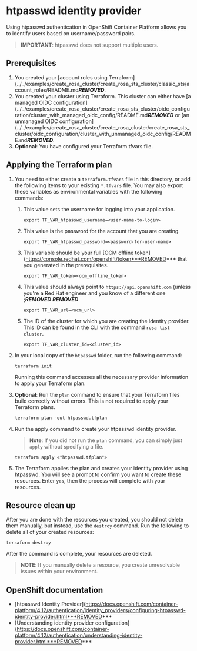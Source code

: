 # htpasswd identity provider

Using htpasswd authentication in OpenShift Container Platform allows you to identify users based on username/password pairs.

> **IMPORTANT**: htpasswd does not support multiple users.

## Prerequisites

1. You created your [account roles using Terraform](../../examples/create_rosa_cluster/create_rosa_sts_cluster/classic_sts/account_roles/README.md***REMOVED***.
1. You created your cluster using Terraform. This cluster can either have [a managed OIDC configuration](../../examples/create_rosa_cluster/create_rosa_sts_cluster/oidc_configuration/cluster_with_managed_oidc_config/README.md***REMOVED*** or [an unmanaged OIDC configuration](../../examples/create_rosa_cluster/create_rosa_cluster/create_rosa_sts_cluster/oidc_configuration/cluster_with_unmanaged_oidc_config/README.md***REMOVED***.
1. **Optional**: You have configured your Terraform.tfvars file.

## Applying the Terraform plan

1. You need to either create a `terraform.tfvars` file in this directory, or add the following items to your existing `*.tfvars` file. You may also export these variables as environmental variables with the following commands:
      1.  This value sets the username for logging into your application.
          ```
          export TF_VAR_htpasswd_username=<user-name-to-login>
          ```
      1.  This value is the password for the account that you are creating.   
          ```
          export TF_VAR_htpasswd_password=<password-for-user-name>
          ```
      1.  This variable should be your full [OCM offline token](https://console.redhat.com/openshift/token***REMOVED*** that you generated in the prerequisites.  
          ```
          export TF_VAR_token=<ocm_offline_token> 
          ```
      1.  This value should always point to `https://api.openshift.com` (unless you're a Red Hat engineer and you know of a different one ;***REMOVED*** ***REMOVED***  
          ```
          export TF_VAR_url=<ocm_url>
          ```
      1.  The ID of the cluster for which you are creating the identity provider. This ID can be found in the CLI with the command `rosa list cluster`.
          ```
          export TF_VAR_cluster_id=<cluster_id>
          ```
1. In your local copy of the `htpasswd` folder, run the following command:
   ````
   terraform init
   ````
   Running this command accesses all the necessary provider information to apply your Terraform plan.
1. **Optional**: Run the `plan` command to ensure that your Terraform files build correctly without errors. This is not required to apply your Terraform plans.
   ````
   terraform plan -out htpasswd.tfplan
   ````
1. Run the apply command to create your htpasswd identity provider. 

   > **Note**: If you did not run the `plan` command, you can simply just `apply` without specifying a file.

    ````
    terraform apply <"htpasswd.tfplan">
    ````
1. The Terraform applies the plan and creates your identity provider using htpasswd. You will see a prompt to confirm you want to create these resources. Enter `yes`, then the process will complete with your resources.

## Resource clean up

After you are done with the resources you created, you should not delete them manually, but instead, use the `destroy` command. Run the following to delete all of your created resources:
  
```
terraform destroy
```

After the command is complete, your resources are deleted.

> **NOTE**: If you manually delete a resource, you create unresolvable issues within your environment.

## OpenShift documentation

 - [htpasswd Identity Provider](https://docs.openshift.com/container-platform/4.12/authentication/identity_providers/configuring-htpasswd-identity-provider.html***REMOVED***
 - [Understanding identity provider configuration](https://docs.openshift.com/container-platform/4.12/authentication/understanding-identity-provider.html***REMOVED***
